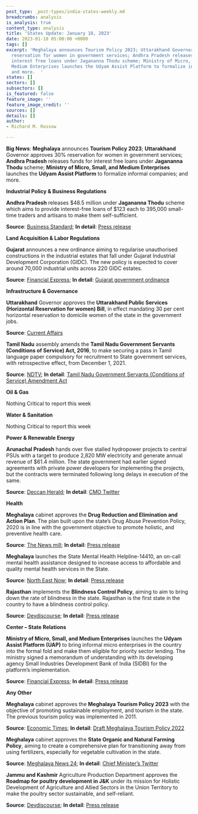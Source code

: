```yaml
---
post_type: _post-types/india-states-weekly.md
breadcrumbs: analysis
is_analysis: true
content_type: analysis
title: 'States Update: January 18, 2023'
date: 2023-01-18 05:00:00 +0000
tags: []
excerpt: 'Meghalaya announces Tourism Policy 2023; Uttarakhand Governor approves 30%
  reservation for women in government services; Andhra Pradesh releases funds for
  interest free loans under Jagananna Thodu scheme; Ministry of Micro, Small, and
  Medium Enterprises launches the Udyam Assist Platform to formalize informal companies;
  and more.  '
states: []
sectors: []
subsectors: []
is_featured: false
feature_image: ''
feature_image_credit: ''
sources: []
details: []
author:
- Richard M. Rossow

---
```

**Big News**: **Meghalaya** announces **Tourism Policy 2023**; **Uttarakhand** Governor approves 30% reservation for women in government services; **Andhra Pradesh** releases funds for interest free loans under **Jagananna Thodu** scheme; **Ministry of Micro, Small, and Medium Enterprises** launches the **Udyam Assist Platform** to formalize informal companies; and more.

**Industrial Policy & Business Regulations**

**Andhra Pradesh** releases $48.5 million under **Jagananna Thodu** scheme which aims to provide interest-free loans of $123 each to 395,000 small-time traders and artisans to make them self-sufficient.

**Source**: [Business Standard](https://www.business-standard.com/article/economy-policy/andhra-releases-rs-395-crore-towards-interest-free-loans-for-traders-123011101229_1.html); **In detail**: [Press release](https://ipr.ap.nic.in/images/press-releases/JAGANANNA%20THODU%20SPEECH.pdf)

**Land Acquisition & Labor Regulations**

**Gujarat** announces a new ordinance aiming to regularise unauthorised constructions in the industrial estates that fall under Gujarat Industrial Development Corporation (GIDC). The new policy is expected to cover around 70,000 industrial units across 220 GIDC estates.

**Source**: [Financial Express](https://www.financialexpress.com/industry/sme/msme-eodb-gujarat-govt-announces-new-regularisation-policy-for-unauthorised-construction-in-industrial-estates/2946646/); **In detail**: [Gujarat government ordinance](https://acrobat.adobe.com/id/urn:aaid:sc:VA6C2:7b3ab213-a16c-4870-99d2-6784ed963163)

**Infrastructure & Governance**

**Uttarakhand** Governor approves the **Uttarakhand Public Services (Horizontal Reservation for women) Bill**, in effect mandating 30 per cent horizontal reservation to domicile women of the state in the government jobs.

**Source**: [Current Affairs](https://currentaffairs.adda247.com/uttarakhand-government-approved-30-womens-reservation-bill/)

**Tamil Nadu** assembly amends the **Tamil Nadu Government Servants (Conditions of Service) Act, 2016**, to make securing a pass in Tamil language paper compulsory for recruitment to State government services, with retrospective effect, from December 1, 2021.

**Source**: [NDTV](https://www.ndtv.com/india-news/tamil-nadu-makes-tamil-compulsory-for-all-state-government-jobs-3689507); **In detail**: [Tamil Nadu Government Servants (Conditions of Service) Amendment Act](https://acrobat.adobe.com/id/urn:aaid:sc:VA6C2:278e71e0-a755-4e95-bbb0-dfa652be699a)

**Oil & Gas**

Nothing Critical to report this week

**Water & Sanitation**

Nothing Critical to report this week

**Power & Renewable Energy**

**Arunachal Pradesh** hands over five stalled hydropower projects to central PSUs with a target to produce 2,820 MW electricity and generate annual revenue of $61.4 million. The state government had earlier signed agreements with private power developers for implementing the projects, but the contracts were terminated following long delays in execution of the same.

**Source**: [Deccan Herald](https://www.deccanherald.com/national/east-and-northeast/arunachal-hands-over-five-stalled-hydropower-projects-to-central-psus-with-aim-to-generate-2820mw-power-1179738.html); **In detail**: [CMO Twitter](https://twitter.com/PemaKhanduBJP/status/1612823756787027977)

**Health**

**Meghalaya** cabinet approves the **Drug Reduction and Elimination and Action Plan**. The plan built upon the state’s Drug Abuse Prevention Policy, 2020 is in line with the government objective to promote holistic, and preventive health care.

**Source**: [The News mill](https://thenewsmill.com/2023/01/meghalaya-cabinet-approves-new-tourism-policy/); **In detail**: [Press release](https://meghalaya.gov.in/sites/default/files/press_release/Press_Relese_12th_Jan_2023_0.pdf)

**Meghalaya** launches the State Mental Health Helpline-14410, an on-call mental health assistance designed to increase access to affordable and quality mental health services in the State.

**Source**: [North East Now](https://nenow.in/north-east-news/meghalaya/meghalaya-govt-launches-mental-health-helpline-in-shillong.html); **In detail**: [Press release](https://meghalaya.gov.in/sites/default/files/press_release/Meghalaya_Launched_State_Mental_Health_Helpline.pdf)

**Rajasthan** implements the **Blindness Control Policy**, aiming to aim to bring down the rate of blindness in the state. Rajasthan is the first state in the country to have a blindness control policy.

**Source**: [Devdiscourse](https://www.devdiscourse.com/article/health/2318797-rajasthan-becomes-first-state-to-implement-blindness-control-policy); **In detail**: [Press release](https://dipr.rajasthan.gov.in/press-release-detail/79093/0)

**Center – State Relations**

**Ministry of Micro, Small, and Medium Enterprises** launches the **Udyam Assist Platform** **(UAP)** to bring informal micro enterprises in the country into the formal fold and make them eligible for priority sector lending. The ministry signed a memorandum of understanding with its developing agency Small Industries Development Bank of India (SIDBI) for the platform’s implementation.

**Source**: [Financial Express](https://www.financialexpress.com/industry/sme/msme-eodb-udyam-assist-platform-msme-min-launches-new-platform-to-boost-registration-of-informal-micro-enterprises/2946174/); **In detail**: [Press release](https://pib.gov.in/PressReleaseIframePage.aspx?PRID=1890434)

**Any Other**

**Meghalaya** cabinet approves the **Meghalaya Tourism Policy 2023** with the objective of promoting sustainable employment, and tourism in the state. The previous tourism policy was implemented in 2011.

**Source**: [Economic Times](https://travel.economictimes.indiatimes.com/news/destination/states/meghalaya-govt-approves-new-tourism-policy-2023/96957394); **In detail**: [Draft Meghalaya Tourism Policy 2022](https://www.meghalayatourism.in/wp-content/uploads/2022/12/Draft-Tourism-Policy-Meghalaya-2022.pdf)

**Meghalaya** cabinet approves the **State Organic and Natural Farming Policy**, aiming to create a comprehensive plan for transitioning away from using fertilizers, especially for vegetable cultivation in the state.

**Source**: [Meghalaya News 24](https://meghalayanews24.com/cabinet-approves-meghalaya-state-organic-farming-policy/); **In detail**: [Chief Minister’s Twitter](https://twitter.com/SangmaConrad/status/1613088008517079041)

**Jammu and Kashmir** Agriculture Production Department approves the **Roadmap for poultry development in J&K** under its mission for Holistic Development of Agriculture and Allied Sectors in the Union Territory to make the poultry sector sustainable, and self-reliant.

**Source**: [Devdiscourse](https://www.devdiscourse.com/article/headlines/2317912-jammu-and-kashmir-govt-approves-roadmap-for-poultry-development); **In detail**: [Press release](http://new.jkdirinf.in/NewsDescription.aspx?ID=97806)